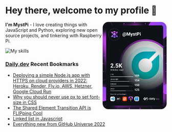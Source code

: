 # Hey there, welcome to my profile 👋

<a href="https://app.daily.dev/MystPi"><img src="https://github.com/MystPi/MystPi/blob/main/devcard.svg" width="200" alt="MystPi's Dev Card" align="right"/></a>

**I'm MystPi** - I love creating things with JavaScript and Python, exploring new open source projects, and tinkering with Raspberry Pi.

![My skills](https://skillicons.dev/icons?i=svelte,js,html,css,py,raspberrypi,react,tailwind)

### [Daily.dev](https://daily.dev) Recent Bookmarks
<!-- daily.dev BOOKMARKS:START -->
- [Deploying a simple Node.js app with HTTPS on cloud providers in 2022: Heroku, Render, Fly.io, AWS, Hetzner, Google Cloud Run](https://app.daily.dev/posts/8s0aTlG-T?utm_source=rss&utm_medium=bookmarks&utm_campaign=Itr6mLfRdMms0HCyePtl9)
- [Why you should never use px to set font-size in CSS](https://app.daily.dev/posts/v3SAT4LsS?utm_source=rss&utm_medium=bookmarks&utm_campaign=Itr6mLfRdMms0HCyePtl9)
- [The Shared Element Transition API is FLIPping Cool](https://app.daily.dev/posts/lkuxXsmuo0?utm_source=rss&utm_medium=bookmarks&utm_campaign=Itr6mLfRdMms0HCyePtl9)
- [Linked list in Javascript](https://app.daily.dev/posts/hVaRMiRCJ?utm_source=rss&utm_medium=bookmarks&utm_campaign=Itr6mLfRdMms0HCyePtl9)
- [Everything new from GitHub Universe 2022](https://app.daily.dev/posts/VU1y1MrdQ?utm_source=rss&utm_medium=bookmarks&utm_campaign=Itr6mLfRdMms0HCyePtl9)
<!-- daily.dev BOOKMARKS:END -->
